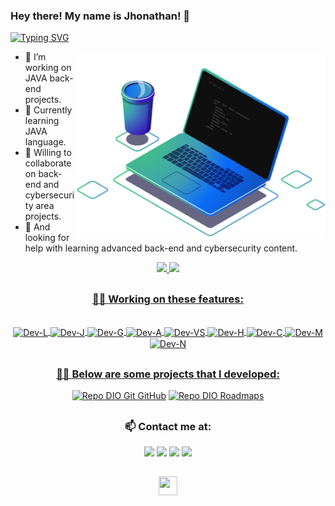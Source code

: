 ### Hey there! My name is Jhonathan! 👋

[![Typing SVG](https://readme-typing-svg.herokuapp.com/?color=fff&size=35&center=true&vCenter=true&width=1000&lines=Welcome+to+my+GitHub+profile!+:%29)](https://git.io/typing-svg)


<img src="https://raw.githubusercontent.com/090Raphael/imagens/86227742a4942ef2d095bfb6e68ad9767f208ef9/imagens/ilustra%C3%A7%C3%A3o%20de%20computador%202.png" alt="ilustração de um computador" min-width="400px" max-width="400px" width="400px" align="right">

- 🔭 I’m working on JAVA back-end projects.
- 🌱 Currently learning JAVA language.
- 👯 Willing to collaborate on back-end and cybersecurity area projects.
- 🤔 And looking for help with learning advanced back-end and cybersecurity content.

<div align="center">
<a href="https://github.com/Lev-TheDev">
<img height="180em" src="https://github-readme-stats.vercel.app/api?username=Lev-TheDev&show_icons=true&theme=dark&include_all_commits=true&count_private=true"/>
<img height="180em" src="https://github-readme-stats.vercel.app/api/top-langs/?username=Lev-TheDev&layout=compact&langs_count=7&theme=dark"/>
</div>
  
  ##
<div align="center">
  
### 👷‍♂️ Working on these features:
<div style="display: inline_block"><br>
<img align="center" alt="Dev-L" height="30" width="40" <img src="https://cdn.jsdelivr.net/gh/devicons/devicon/icons/linux/linux-original.svg"/>
<img align="center" alt="Dev-J" height="30" width="40" <img src="https://cdn.jsdelivr.net/gh/devicons/devicon/icons/java/java-plain-wordmark.svg"/>
<img align="center" alt="Dev-G" height="30" width="40" <img src="https://cdn.jsdelivr.net/gh/devicons/devicon/icons/git/git-plain-wordmark.svg"/>
<img align="center" alt="Dev-A" height="30" width="40" <img src="https://cdn.jsdelivr.net/gh/devicons/devicon/icons/apache/apache-original-wordmark.svg"/>
<img align="center" alt="Dev-VS" height="30" width="40" <img src="https://cdn.jsdelivr.net/gh/devicons/devicon/icons/vscode/vscode-original-wordmark.svg"/>
<img align="center" alt="Dev-H" height="30" width="40" <img src="https://cdn.jsdelivr.net/gh/devicons/devicon/icons/html5/html5-original-wordmark.svg"/>
<img align="center" alt="Dev-C" height="30" width="40" <img src="https://cdn.jsdelivr.net/gh/devicons/devicon/icons/css3/css3-original-wordmark.svg"/>
<img align="center" alt="Dev-M" height="30" width="40" <img src="https://cdn.jsdelivr.net/gh/devicons/devicon/icons/mysql/mysql-original-wordmark.svg"/>
<img align="center" alt="Dev-N" height="30" width="40" <img src="https://cdn.jsdelivr.net/gh/devicons/devicon/icons/postgresql/postgresql-original-wordmark.svg"/>

  ##

### 👨‍💻 Below are some projects that I developed:

[![Repo DIO Git GitHub](https://github-readme-stats.vercel.app/api/pin/?username=Lev-TheDev&repo=Projeto-Xadrez&bg_color=000&border_color=30A3DC&show_icons=true&icon_color=30A3DC&title_color=E94D5F&text_color=FFF)](https://github.com/Lev-TheDev/Projeto-Xadrez)
[![Repo DIO Roadmaps](https://github-readme-stats.vercel.app/api/pin/?username=Lev-TheDev&repo=Projeto-Pensionato&bg_color=000&border_color=30A3DC&show_icons=true&icon_color=30A3DC&title_color=E94D5F&text_color=FFF)](https://github.com/Lev-TheDev/Projeto-Pensionato)

  ##

### 📫 Contact me at:
<a href="https://t.me/levthedev" target="_blank"><img src="https://img.shields.io/badge/Telegram-2CA5E0?style=for-the-badge&logo=telegram&logoColor=white" target="_blank"></a>
<a href="https://discord.gg/w734GdMNft" target="_blank"><img src="https://img.shields.io/badge/Discord-7289DA?style=for-the-badge&logo=discord&logoColor=white" target="_blank"></a>
<a href = "mailto:levinosecretti@outlook.com"><img src="https://img.shields.io/badge/Microsoft_Outlook-0078D4?style=for-the-badge&logo=microsoft-outlook&logoColor=white" target="_blank"></a>
<a href="https://www.linkedin.com/in/jhonathan-roger-levino" target="_blank"><img src="https://img.shields.io/badge/-LinkedIn-%230077B5?style=for-the-badge&logo=linkedin&logoColor=white" target="_blank"></a>
   
  ##

  <img src="https://raw.githubusercontent.com/kaueMarques/kaueMarques/master/hi.gif" width="30px" height="30px">
